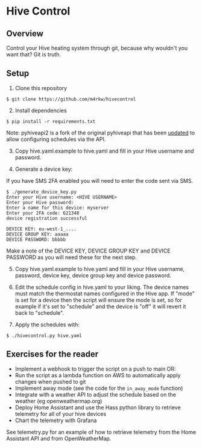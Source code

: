 # Hive Control

## Overview

Control your Hive heating system through git, because why wouldn't you want
that? Git is truth.

## Setup

1. Clone this repository

````
$ git clone https://github.com/m4rkw/hivecontrol
````

2. Install dependencies

````
$ pip install -r requirements.txt
````

Note: pyhiveapi2 is a fork of the original pyhiveapi that has been [updated](https://github.com/m4rkw/pyhiveapi2/commit/18c7693a69d49d5ece09e21e205afc22b85c6ec1)
to allow configuring schedules via the API.

3. Copy hive.yaml.example to hive.yaml and fill in your Hive username and
   password.

4. Generate a device key:

If you have SMS 2FA enabled you will need to enter the code sent via SMS.

````
$ ./generate_device_key.py
Enter your Hive username: <HIVE USERNAME>
Enter your Hive password:
Enter a name for this device: myserver
Enter your 2FA code: 621348
device registration successful

DEVICE KEY: eu-west-1_....
DEVICE GROUP KEY: aaaaa
DEVICE PASSWORD: bbbbb
````

Make a note of the DEVICE KEY, DEVICE GROUP KEY and DEVICE PASSWORD as you will
need these for the next step.

5. Copy hive.yaml.example to hive.yaml and fill in your Hive username, password,
   device key, device group key and device password.

6. Edit the schedule config in hive.yaml to your liking. The device names must
match the thermostat names configured in the Hive app. If "mode" is set for a
device then the script will ensure the mode is set, so for example if it's set
to "schedule" and the device is "off" it will revert it back to "schedule".

7. Apply the schedules with:

````
$ ./hivecontrol.py hive.yaml
````

## Exercises for the reader

- Implement a webhook to trigger the script on a push to main OR:
- Run the script as a lambda function on AWS to automatically apply changes when
  pushed to git
- Implement away mode (see the code for the `in_away_mode` function)
- Integrate with a weather API to adjust the schedule based on the weather (eg
  openweathermap.org)
- Deploy Home Assistant and use the Hass python library to retrieve telemetry
  for all of your hive devices
- Chart the telemetry with Grafana

See telemetry.py for an example of how to retrieve telemetry from the Home
Assistant API and from OpenWeatherMap.
